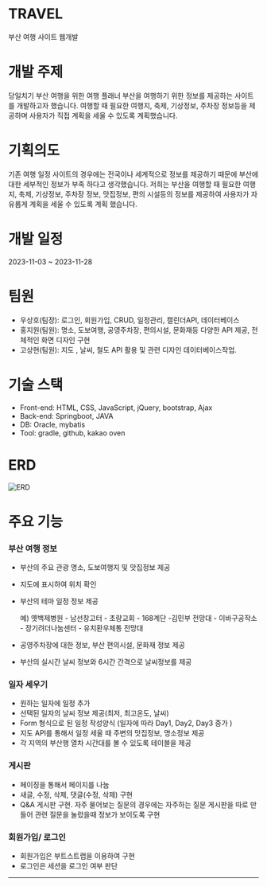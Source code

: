 # TRAVEL
부산 여행 사이트 웹개발

# 개발 주제
당일치기 부산 여행을 위한 여행 플래너
부산을 여행하기 위한 정보를 제공하는 사이트를 개발하고자 했습니다. 
여행할 때 필요한 여행지, 축제, 기상정보, 주차장 정보등을 제공하며 사용자가 직접 계획을 세울 수 있도록 계획했습니다. 


# 기획의도
기존 여행 일정 사이트의 경우에는 전국이나 세계적으로 정보를 제공하기 때문에 부산에 대한 세부적인 정보가 부족
하다고 생각했습니다. 저희는 부산을 여행할 때 필요한 여행지, 축제, 기상정보, 주차장 정보, 맛집정보,
편의 시설등의 정보를 제공하여 사용자가 자유롭게 계획을 세울 수 있도록 계획 했습니다.

# 개발 일정
2023-11-03 ~ 2023-11-28 

# 팀원
- 우상호(팀장): 로그인, 회원가입, CRUD, 일정관리, 캘린더API, 데이터베이스
- 홍지원(팀원): 명소, 도보여행, 공영주차장, 편의시설, 문화재등 다양한 API 제공, 전체적인 화면 디자인 구현
- 고상현(팀원): 지도 , 날씨, 철도 API 활용 및 관련 디자인 데이터베이스작업.


# 기술 스택
- Front-end: HTML, CSS, JavaScript, jQuery, bootstrap, Ajax
- Back-end: Springboot, JAVA
- DB: Oracle, mybatis
- Tool: gradle, github, kakao oven
  
# ERD

![ERD](https://github.com/GreenPai/travel/assets/145432813/66c66c29-d1b9-4342-80a3-a1bed7f37020)

# 주요 기능
### 부산 여행 정보
- 부산의 주요 관광 명소, 도보여행지 및 맛집정보 제공
- 지도에 표시하여 위치 확인
- 부산의 테마 일정 정보 제공
  
  예) 옛백제병원 - 남선창고터 - 초량교회 - 168계단 -김민부 전망대 - 이바구공작소 - 장기려더나눔센터 - 유치환우체통 전망대
- 공영주차장에 대한 정보, 부산 편의시설, 문화재 정보 제공
- 부산의 실시간 날씨 정보와 6시간 간격으로 날씨정보를 제공

### 일자 세우기
- 원하는 일자에 일정 추가
- 선택된 일자의 날씨 정보 제공(최저, 최고온도, 날씨)
- Form 형식으로 된 일정 작성양식 (일자에 따라 Day1, Day2, Day3 증가 )
- 지도 API를 통해서 일정 세울 때 주변의 맛집정보, 명소정보 제공
- 각 지역의 부산행 열차 시간대를 볼 수 있도록 테이블을 제공

### 게시판
 - 페이징을 통해서 페이지를 나눔
 - 새글, 수정, 삭제, 댓글(수정, 삭제) 구현
 - Q&A 게시판 구현. 자주 물어보는 질문의 경우에는 자주하는 질문 게시판을 따로 만들어 관련 질문을 눌렀을때 정보가 보이도록 구현

### 회원가입/ 로그인
 - 회원가입은 부트스트랩을 이용하여 구현
 - 로그인은 세션을 로그인 여부 판단


----------------


